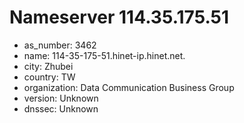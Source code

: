 # Nameserver 114.35.175.51

* as_number: 3462
* name: 114-35-175-51.hinet-ip.hinet.net.
* city: Zhubei
* country: TW
* organization: Data Communication Business Group
* version: Unknown
* dnssec: Unknown
